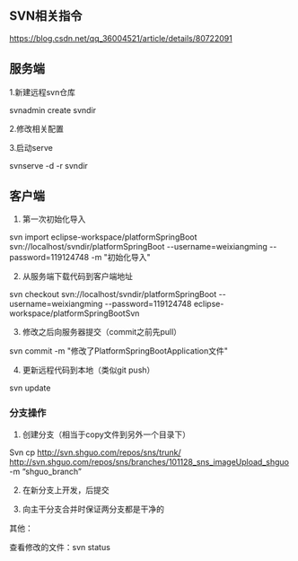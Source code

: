 ## SVN相关指令

https://blog.csdn.net/qq_36004521/article/details/80722091

## 服务端

1.新建远程svn仓库

svnadmin create svndir

2.修改相关配置

3.启动serve

svnserve -d -r svndir

## 客户端

1. 第一次初始化导入

svn import eclipse-workspace/platformSpringBoot svn://localhost/svndir/platformSpringBoot --username=weixiangming --password=119124748 -m "初始化导入"

2. 从服务端下载代码到客户端地址

svn checkout svn://localhost/svndir/platformSpringBoot --username=weixiangming --password=119124748 eclipse-workspace/platformSpringBootSvn

3. 修改之后向服务器提交（commit之前先pull）

svn commit -m "修改了PlatformSpringBootApplication文件"

4. 更新远程代码到本地（类似git push）

svn update

### 分支操作

1. 创建分支（相当于copy文件到另外一个目录下）

Svn cp http://svn.shguo.com/repos/sns/trunk/ http://svn.shguo.com/repos/sns/branches/101128_sns_imageUpload_shguo -m “shguo_branch”

2. 在新分支上开发，后提交

3. 向主干分支合并时保证两分支都是干净的

其他：

查看修改的文件：svn status
